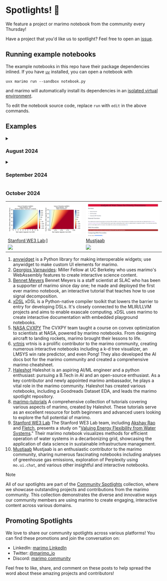 # Spotlights! 🌟

We feature a project or marimo notebook from the community every Thursday!

Have a project that you'd like us to spotlight? Feel free to open an [issue](https://github.com/marimo-team/spotlights/issues).

## Running example notebooks

The example notebooks in this repo have their package dependencies inlined.
If you have [`uv`](https://github.com/astral-sh/uv) installed, you can open a
notebook with

```shell
uvx marimo run --sandbox notebook.py
```

and marimo will automatically install its dependencies in an [isolated
virtual environment](https://marimo.io/blog/sandboxed-notebooks).

To edit the notebook source code, replace `run` with `edit` in the above commands.

## Examples

<details>
<summary><h3>August 2024</h3></summary>

<table border="0">
  <tr>
    <td width="25%">
      <a target="_blank" href="https://x.com/trevmanz/status/1818664678609858802">
        <img src="assets/001-anywidget.gif" style="max-height: 150px; width: auto; display: block" />
      </a>
    </td>
    <td width="25%">
      <a target="_blank" href="https://marimo.io/p/@gvarnavides/stem-probes">
        <img src="assets/002-stem-probes.png" style="max-height: 150px; width: auto; display: block" />
      </a>
    </td>
    <td width="25%">
      <a target="_blank" href="https://signal-decomp-tutorial.org/">
        <img src="assets/003-bennet-meyers.png" style="max-height: 150px; width: auto; display: block" />
      </a>
    </td>
    <td width="25%">
      <a target="_blank" href="https://xdsl.dev/index">
        <img src="assets/004-xdsl.png" style="max-height: 150px; width: auto; display: block"/>
      </a>
    </td>
  </tr>
  <tr>
    <td>
      <a href="001-anywidget/">anywidget</a>
    </td>
    <td>
      <a href="002-stem-probes/">Georgios Varnavides</a>
    </td>
    <td>
      <a href="003-bennet-meyers/">Bennet Meyers</a>
    </td>
    <td>
      <a href="004-xdsl/">xDSL</a>
    </td>
  </tr>
  <tr>
    <td>
      <a target="_blank" href="https://marimo.io/p/@spotlights/001-anywidgets-trevor-manz">
        <img src="https://marimo.io/shield.svg"/>
      </a>
    </td>
    <td>
      <a target="_blank" href="https://marimo.io/p/@gvarnavides/stem-probes">
        <img src="https://marimo.io/shield.svg"/>
      </a>
    </td>
    <td>
      <a target="_blank" href="https://marimo.io/@public/signal-decomposition">
        <img src="https://marimo.io/shield.svg"/>
      </a>
    </td>
    <td>
      <a target="_blank" href="https://marimo.io/p/@spotlights/004-xdsl">
        <img src="https://marimo.io/shield.svg"/>
      </a>
    </td>
  </tr>
</table>

</details>

<details>
<summary><h3>September 2024</h3></summary>

<table border="0">
  <tr>
    <td width="25%">
      <a target="_blank" href="https://cvxgrp.org/nasa/">
        <img src="./assets/005-cvxpy-nasa.png" style="max-height: 150px; width: auto; display: block" />
      </a>
    </td>
    <td width="25%">
      <a target="_blank" href="https://github.com/vrtnis/marimo-cheat-sheet">
        <img src="./assets/006-vrtnis.png" style="max-height: 150px; width: auto; display: block" />
      </a>
    </td>
    <td width="25%">
      <a target="_blank" href="https://github.com/Haleshot/Goodreads-Dataset-EDA">
        <img src="./assets/007-haleshot.png" style="max-height: 150px; width: auto; display: block" />
      </a>
    </td>
    <td width="25%">
      <a target="_blank" href="https://github.com/Haleshot/marimo-tutorials">
        <img src="./assets/008-marimo-tutorials.png" style="max-height: 150px; width: auto; display: block" />
      </a>
    </td>
  </tr>
  <tr>
    <td>
      <a href="005-cvxpy-nasa/">NASA CVXPY</a>
    </td>
    <td>
      <a href="006-vrtnis/">vrtnis</a>
    </td>
    <td>
      <a href="007-haleshot/">Haleshot</a>
    </td>
    <td>
      <a href="008-marimo-tutorials/">marimo-tutorials</a>
    </td>
  </tr>
  <tr>
    <td>
      <a target="_blank" href="https://marimo.io/c/@convex-optimization-nasa/convex-optimization-short-course-nasa">
        <img src="https://marimo.io/shield.svg"/>
      </a>
    </td>
    <td>
      <a target="_blank" href="https://marimo.io/p/@spotlights/006-vrtnis">
        <img src="https://marimo.io/shield.svg"/>
      </a>
    </td>
    <td>
      <a target="_blank" href="https://marimo.io/p/@haleshot/goodreads-dataset-eda">
        <img src="https://marimo.io/shield.svg"/>
      </a>
    </td>
    <td>
      <a target="_blank" href="https://marimo.io/c/@haleshot/marimo-tutorials">
        <img src="https://marimo.io/shield.svg"/>
      </a>
    </td>
  </tr>
</table>

</details>

### October 2024
<table border="0">
  <tr>
    <td width="50%">
      <a target="_blank" href="https://lvof.we3lab.tech/">
        <img src="./assets/009-WE3-Lab.png" style="max-height: 150px; width: auto; display: block" />
      </a>
    </td>
    <td width="50%">
      <a target="_blank" href="https://marimo.io/p/@muhammad-mustjaab/analysis-of-wait-times-in-canadian-hospitals-critical-procedures">
        <img src="./assets/010-Mustjaab.png" style="max-height: 150px; width: auto; display: block" />
      </a>
    </td>
  </tr>
  <tr>
    <td>
      <a href="009-WE3-Lab/">Stanford WE3 Lab</a>:]</a>
    </td>
    <td>
      <a href="010-Mustjaab/">Mustjaab</a>
    </td>
  </tr>
  <tr>
    <td>
      <a target="_blank" href="https://lvof.we3lab.tech/">
        <img src="https://marimo.io/shield.svg"/>
      </a>
    </td>
    <td>
      <a target="_blank" href="https://marimo.io/p/@muhammad-mustjaab/analysis-of-wait-times-in-canadian-hospitals-critical-procedures">
        <img src="https://marimo.io/shield.svg"/>
      </a>
    </td>
  </tr>
</table>

1. [anywidget](001-anywidget/) is a Python library for making interoperable
   widgets; use anywidget to make custom UI elements for marimo.
2. [Georgios Varnavides](002-stem-probes/): Miller Fellow at UC Berkeley who uses marimo's WebAssembly features to create interactive science content.
3. [Bennet Meyers](003-bennet-meyers/) Bennet Meyers is a staff scientist
   at SLAC who has been a supporter of marimo since day one; he made and
   deployed the first ever marimo notebook, an interactive tutorial
   that teaches how to use signal decomposition.
4. [xDSL](004-xdsl/) xDSL is a Python-native compiler toolkit that lowers the barrier to entry for developing DSLs. It's closely connected to the MLIR/LLVM projects and aims to enable exascale computing. xDSL uses marimo to create interactive documentation with embedded playground notebooks.
5. [NASA CVXPY](005-nasa-cvxpy/) The CVXPY team taught a course on convex optimization to scientists at NASA, powered by marimo notebooks. From designing aircraft to landing rockets, marimo brought their lessons to life.
6. [vrtnis](006-vrtnis/) vrtnis is a prolific contributor to the marimo community, creating numerous interactive notebooks including a k-d tree visualizer, an LMSYS win rate predictor, and even Pong! They also developed the AI docs bot for the marimo community and created a comprehensive marimo cheatsheet.
7. [Haleshot](007-haleshot/) Haleshot is an aspiring AI/ML engineer and a python enthusiast: pursuing a B.Tech in AI and an open-source enthusiast. As a key contributor and newly appointed marimo ambassador, he plays a vital role in the marimo community. Haleshot has created various notebooks, including a Goodreads Dataset EDA, and leads the marimo spotlight repository.
8. [marimo-tutorials](008-marimo-tutorials/) A comprehensive collection of tutorials covering various aspects of marimo, created by Haleshot. These tutorials serve as an excellent resource for both beginners and advanced users looking to explore the full potential of marimo.
9. [Stanford WE3 Lab](009-water-systems/) The Stanford WE3 Lab team, including [Akshay Rao](https://x.com/raodoesresearch) and [Fletch](https://github.com/fletchapin), presents a study on "[Valuing Energy Flexibility from Water Systems](https://www.nature.com/articles/s44221-024-00316-4)." Their marimo notebook visualizes methods for efficient operation of water systems in a decarbonizing grid, showcasing the application of data science in sustainable infrastructure management.
10. [Mustjaab](010-Mustjaab/) Mustjaab is an enthusiastic contributor to the marimo community, sharing numerous fascinating notebooks including analyses of greenhouse gas emissions, exploration of Perplexity using `mo.ui.chat`, and various other insightful and interactive notebooks.

>[!NOTE]
> All of our spotlights are part of the [Community Spotlights](https://marimo.io/c/@spotlights/community-spotlights) collection, where we showcase outstanding projects and contributions from the marimo community. This collection demonstrates the diverse and innovative ways our community members are using marimo to create engaging, interactive content across various domains.

## Promoting Spotlights

We love to share our community spotlights across various platforms! You can find these promotions and join the conversation on:

- LinkedIn: [marimo LinkedIn](https://www.linkedin.com/company/marimo-io/)
- Twitter: [@marimo_io](https://x.com/marimo_io)
- Discord: [marimo community](https://discord.gg/QdpFxJWhyt?ref=spotlights)

Feel free to like, share, and comment on these posts to help spread the word about these amazing projects and contributors!
